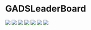 # GADSLeaderBoard
![](images/one.jpeg)
![](images/two.jpeg)
![](images/three.jpeg)
![](images/four.jpeg)
![](images/five.jpeg)
![](images/six.jpeg)
![](images/seven.jpeg)
